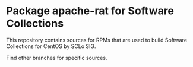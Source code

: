 # Package apache-rat for Software Collections

This repository contains sources for RPMs that are used
to build Software Collections for CentOS by SCLo SIG.

Find other branches for specific sources.
